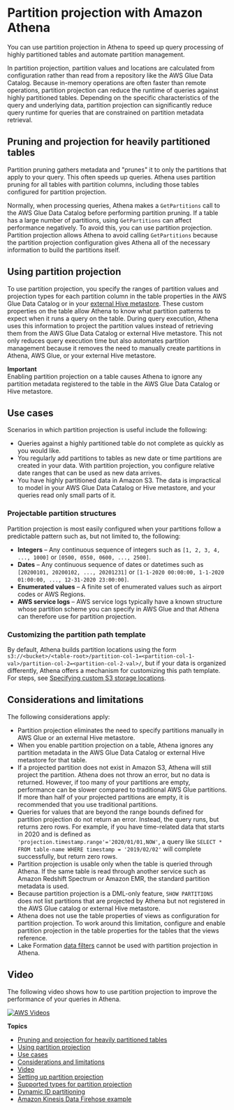 # Partition projection with Amazon Athena<a name="partition-projection"></a>

You can use partition projection in Athena to speed up query processing of highly partitioned tables and automate partition management\.

In partition projection, partition values and locations are calculated from configuration rather than read from a repository like the AWS Glue Data Catalog\. Because in\-memory operations are often faster than remote operations, partition projection can reduce the runtime of queries against highly partitioned tables\. Depending on the specific characteristics of the query and underlying data, partition projection can significantly reduce query runtime for queries that are constrained on partition metadata retrieval\.

## Pruning and projection for heavily partitioned tables<a name="partition-projection-pruning-vs-projection"></a>

Partition pruning gathers metadata and "prunes" it to only the partitions that apply to your query\. This often speeds up queries\. Athena uses partition pruning for all tables with partition columns, including those tables configured for partition projection\.

Normally, when processing queries, Athena makes a `GetPartitions` call to the AWS Glue Data Catalog before performing partition pruning\. If a table has a large number of partitions, using `GetPartitions` can affect performance negatively\. To avoid this, you can use partition projection\. Partition projection allows Athena to avoid calling `GetPartitions` because the partition projection configuration gives Athena all of the necessary information to build the partitions itself\.

## Using partition projection<a name="partition-projection-using"></a>

To use partition projection, you specify the ranges of partition values and projection types for each partition column in the table properties in the AWS Glue Data Catalog or in your [external Hive metastore](connect-to-data-source-hive.md)\. These custom properties on the table allow Athena to know what partition patterns to expect when it runs a query on the table\. During query execution, Athena uses this information to project the partition values instead of retrieving them from the AWS Glue Data Catalog or external Hive metastore\. This not only reduces query execution time but also automates partition management because it removes the need to manually create partitions in Athena, AWS Glue, or your external Hive metastore\.

**Important**  
Enabling partition projection on a table causes Athena to ignore any partition metadata registered to the table in the AWS Glue Data Catalog or Hive metastore\.

## Use cases<a name="partition-projection-use-cases"></a>

Scenarios in which partition projection is useful include the following:
+ Queries against a highly partitioned table do not complete as quickly as you would like\.
+ You regularly add partitions to tables as new date or time partitions are created in your data\. With partition projection, you configure relative date ranges that can be used as new data arrives\. 
+ You have highly partitioned data in Amazon S3\. The data is impractical to model in your AWS Glue Data Catalog or Hive metastore, and your queries read only small parts of it\.

### Projectable partition structures<a name="partition-projection-known-data-structures"></a>

Partition projection is most easily configured when your partitions follow a predictable pattern such as, but not limited to, the following:
+ **Integers** – Any continuous sequence of integers such as `[1, 2, 3, 4, ..., 1000]` or `[0500, 0550, 0600, ..., 2500]`\.
+ **Dates** – Any continuous sequence of dates or datetimes such as `[20200101, 20200102, ..., 20201231]` or `[1-1-2020 00:00:00, 1-1-2020 01:00:00, ..., 12-31-2020 23:00:00]`\.
+ **Enumerated values** – A finite set of enumerated values such as airport codes or AWS Regions\.
+ **AWS service logs** – AWS service logs typically have a known structure whose partition scheme you can specify in AWS Glue and that Athena can therefore use for partition projection\.

### Customizing the partition path template<a name="partition-projection-custom-s3-storage-locations"></a>

By default, Athena builds partition locations using the form `s3://<bucket>/<table-root>/partition-col-1=<partition-col-1-val>/partition-col-2=<partition-col-2-val>/`, but if your data is organized differently, Athena offers a mechanism for customizing this path template\. For steps, see [Specifying custom S3 storage locations](partition-projection-setting-up.md#partition-projection-specifying-custom-s3-storage-locations)\.

## Considerations and limitations<a name="partition-projection-considerations-and-limitations"></a>

The following considerations apply:
+ Partition projection eliminates the need to specify partitions manually in AWS Glue or an external Hive metastore\.
+ When you enable partition projection on a table, Athena ignores any partition metadata in the AWS Glue Data Catalog or external Hive metastore for that table\.
+ If a projected partition does not exist in Amazon S3, Athena will still project the partition\. Athena does not throw an error, but no data is returned\. However, if too many of your partitions are empty, performance can be slower compared to traditional AWS Glue partitions\. If more than half of your projected partitions are empty, it is recommended that you use traditional partitions\.
+ Queries for values that are beyond the range bounds defined for partition projection do not return an error\. Instead, the query runs, but returns zero rows\. For example, if you have time\-related data that starts in 2020 and is defined as `'projection.timestamp.range'='2020/01/01,NOW'`, a query like `SELECT * FROM table-name WHERE timestamp = '2019/02/02'` will complete successfully, but return zero rows\.
+ Partition projection is usable only when the table is queried through Athena\. If the same table is read through another service such as Amazon Redshift Spectrum or Amazon EMR, the standard partition metadata is used\.
+ Because partition projection is a DML\-only feature, `SHOW PARTITIONS` does not list partitions that are projected by Athena but not registered in the AWS Glue catalog or external Hive metastore\. 
+ Athena does not use the table properties of views as configuration for partition projection\. To work around this limitation, configure and enable partition projection in the table properties for the tables that the views reference\.
+ Lake Formation [data filters](https://docs.aws.amazon.com/lake-formation/latest/dg/data-filters-about.html) cannot be used with partition projection in Athena\.

## Video<a name="partition-projection-video"></a>

The following video shows how to use partition projection to improve the performance of your queries in Athena\.

[![AWS Videos](http://img.youtube.com/vi/https://www.youtube.com/embed/iUD5pPpcyZk/0.jpg)](http://www.youtube.com/watch?v=https://www.youtube.com/embed/iUD5pPpcyZk)

**Topics**
+ [Pruning and projection for heavily partitioned tables](#partition-projection-pruning-vs-projection)
+ [Using partition projection](#partition-projection-using)
+ [Use cases](#partition-projection-use-cases)
+ [Considerations and limitations](#partition-projection-considerations-and-limitations)
+ [Video](#partition-projection-video)
+ [Setting up partition projection](partition-projection-setting-up.md)
+ [Supported types for partition projection](partition-projection-supported-types.md)
+ [Dynamic ID partitioning](partition-projection-dynamic-id-partitioning.md)
+ [Amazon Kinesis Data Firehose example](partition-projection-kinesis-firehose-example.md)